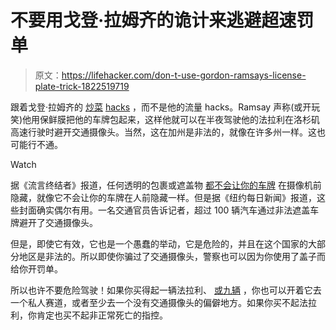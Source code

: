 # 不要用戈登·拉姆齐的诡计来逃避超速罚单

> 原文：<https://lifehacker.com/don-t-use-gordon-ramsays-license-plate-trick-1822519719>

跟着戈登·拉姆齐的 [炒菜](https://lifehacker.com/gordon-ramsay-demonstrates-the-perfect-scrambled-egg-br-5199462) [hacks](https://lifehacker.com/soak-up-excess-fat-from-saucy-dishes-with-sliced-bread-1790378442) ，而不是他的流量 hacks。Ramsay 声称(或开玩笑)他用保鲜膜把他的车牌包起来，这样他就可以在半夜驾驶他的法拉利在洛杉矶高速行驶时避开交通摄像头。当然，这在加州是非法的，就像在许多州一样。这也可能行不通。

Watch

据《流言终结者》报道，任何透明的包裹或遮盖物 [都不会让你的车牌](http://www.discovery.com/tv-shows/mythbusters/mythbusters-database/way-to-beat-police-speed-cameras/) 在摄像机前隐藏，就像它不会让你的车牌在人前隐藏一样。但是据《纽约每日新闻》报道，这些封面确实偶尔有用。一名交通官员告诉记者，超过 100 辆汽车通过非法遮盖车牌避开了交通摄像头。

但是，即使它有效，它也是一个愚蠢的举动，它是危险的，并且在这个国家的大部分地区是非法的。所以即使你骗过了交通摄像头，警察也可以因为你使用了盖子而给你开罚单。

所以也许不要危险驾驶！如果你买得起一辆法拉利、 [或九辆](https://www.mirror.co.uk/3am/celebrity-news/gordon-ramsay-reveals-fleet-nine-9208253) ，你也可以开着它去一个私人赛道，或者至少去一个没有交通摄像头的偏僻地方。如果你买不起法拉利，你肯定也买不起非正常死亡的指控。